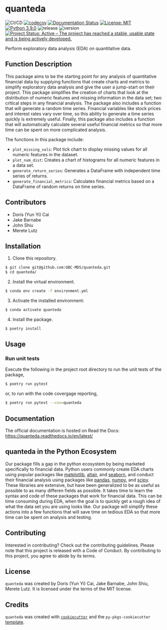 # quanteda
![CI/CD](https://github.com/UBC-MDS/quanteda/actions/workflows/ci-cd.yml/badge.svg) 
[![codecov](https://codecov.io/gh/UBC-MDS/quanteda/branch/main/graph/badge.svg)](https://codecov.io/gh/UBC-MDS/quanteda) 
[![Documentation Status](https://readthedocs.org/projects/quanteda/badge/?version=latest)](https://quanteda.readthedocs.io/en/latest/?badge=latest) 
[![License: MIT](https://img.shields.io/badge/License-MIT-yellow.svg)](https://opensource.org/licenses/MIT) 
[![Python 3.9.0](https://img.shields.io/badge/python-3.9.0-blue.svg)](https://www.python.org/downloads/release/python-390/) 
![release](https://img.shields.io/github/release-date/UBC-MDS/quanteda) ![version](https://img.shields.io/github/v/release/UBC-MDS/quanteda)
[![Project Status: Active – The project has reached a stable, usable state and is being actively developed.](https://www.repostatus.org/badges/latest/active.svg)](https://www.repostatus.org/#active)

Perform exploratory data analysis (EDA) on quantitative data.

## Function Description

This package aims to be the starting point for any analysis of quantitative financial data by supplying functions that create charts and metrics to simplify  exploratory data analysis and give the user a jump-start on their project. This package simplifies the creation of charts that look at the distribution of numeric features and missing information in the data set; two critical steps in any financial analysis. The package also includes a function that will generate a random time series. Financial variables like stock prices and interest rates vary over time, so this ability to generate a time series quickly is extremely useful. Finally, this package also includes a function that will automatically calculate several useful financial metrics so that more time can be spent on more complicated analysis.

The functions in this package include:

- `plot_missing_vals`: Plot tick chart to display missing values for all numeric features in the dataset.
- `plot_num_dist`: Creates a chart of histograms for all numeric features in a data set.
- `generate_return_series`: Generates a DataFrame with independent time series of returns.
- `generate_financial_metrics`: Calculates financial metrics based on a DataFrame of random returns on time series.

## Contributors

- Doris (Yun Yi) Cai 
- Jake Barnabe 
- John Shiu 
- Merete Lutz

## Installation

1. Clone this repository.

```bash
$ git clone git@github.com:UBC-MDS/quanteda.git
$ cd quanteda/
``` 

2. Install the virtual environment.

```bash
$ conda env create -f environment.yml
```

3. Activate the installed environment:

```bash
$ conda activate quanteda
```    

4. Install the package.

```bash
$ poetry install
```

## Usage

### Run unit tests

Execute the following in the project root directory to run the unit tests of the package,

```bash
$ poetry run pytest
```

or, to run with the code covergage reporting,

```bash
$ poetry run pytest --cov=quanteda
```
## Documentation

The official documentation is hosted on Read the Docs: https://quanteda.readthedocs.io/en/latest/

## quanteda in the Python Ecosystem
Our package fills a gap in the python ecosystem by being marketed specifically to financial data. Python users commonly create EDA charts using popular packages like [matplotlib](https://pypi.org/project/matplotlib/), [altair](https://pypi.org/project/altair/), and [seaborn](https://pypi.org/project/seaborn/), and conduct their financial analysis using packages like [pandas](https://pypi.org/project/pandas/), [numpy](https://pypi.org/project/numpy/), and [scipy](https://pypi.org/project/SciPy/). These libraries are extensive, but have been generalized to be as useful as possible to as many differen fields as possible. It takes time to learn the syntax and code of these packages that work for financial data. This can be time consuming during EDA, when the goal is to quickly get a rough idea of what the data set you are using looks like. Our package will simplify these actions into a few functions that will save time on tedious EDA so that more time can be spent on analysis and testing.

## Contributing

Interested in contributing? Check out the contributing guidelines. Please note that this project is released with a Code of Conduct. By contributing to this project, you agree to abide by its terms.

## License

`quanteda` was created by Doris (Yun Yi) Cai, Jake Barnabe, John Shiu, Merete Lutz. It is licensed under the terms of the MIT license.

## Credits

`quanteda` was created with [`cookiecutter`](https://cookiecutter.readthedocs.io/en/latest/) and the `py-pkgs-cookiecutter` [template](https://github.com/py-pkgs/py-pkgs-cookiecutter).
